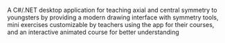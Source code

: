A C#/.NET desktop application for teaching axial and central symmetry to youngsters by providing a modern drawing interface with symmetry tools, mini exercises customizable by teachers using the app for their courses, and an interactive animated course for better understanding
